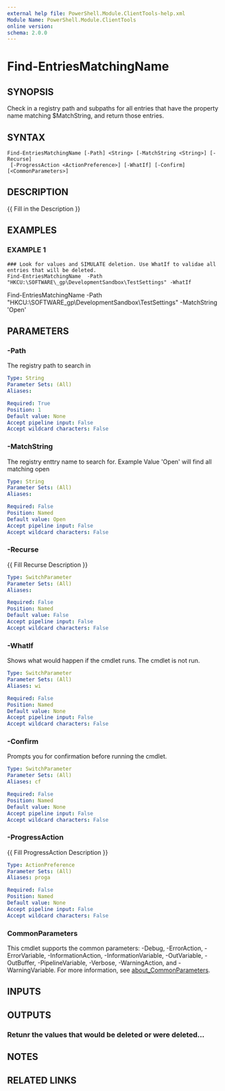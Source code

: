 ```yaml
---
external help file: PowerShell.Module.ClientTools-help.xml
Module Name: PowerShell.Module.ClientTools
online version:
schema: 2.0.0
---
```


# Find-EntriesMatchingName

## SYNOPSIS
Check in a registry path and subpaths for all entries that have the property name matching $MatchString, and return those entries.

## SYNTAX

```
Find-EntriesMatchingName [-Path] <String> [-MatchString <String>] [-Recurse]
 [-ProgressAction <ActionPreference>] [-WhatIf] [-Confirm] [<CommonParameters>]
```

## DESCRIPTION
{{ Fill in the Description }}

## EXAMPLES

### EXAMPLE 1
```
### Look for values and SIMULATE deletion. Use WhatIf to validae all entries that will be deleted.
Find-EntriesMatchingName  -Path "HKCU:\SOFTWARE\_gp\DevelopmentSandbox\TestSettings" -WhatIf
```

Find-EntriesMatchingName  -Path "HKCU:\SOFTWARE\_gp\DevelopmentSandbox\TestSettings" -MatchString 'Open'

## PARAMETERS

### -Path
The registry path to search in

```yaml
Type: String
Parameter Sets: (All)
Aliases:

Required: True
Position: 1
Default value: None
Accept pipeline input: False
Accept wildcard characters: False
```

### -MatchString
The registry enttry name to search for.
Example Value 'Open' will find all matching open

```yaml
Type: String
Parameter Sets: (All)
Aliases:

Required: False
Position: Named
Default value: Open
Accept pipeline input: False
Accept wildcard characters: False
```

### -Recurse
{{ Fill Recurse Description }}

```yaml
Type: SwitchParameter
Parameter Sets: (All)
Aliases:

Required: False
Position: Named
Default value: False
Accept pipeline input: False
Accept wildcard characters: False
```

### -WhatIf
Shows what would happen if the cmdlet runs.
The cmdlet is not run.

```yaml
Type: SwitchParameter
Parameter Sets: (All)
Aliases: wi

Required: False
Position: Named
Default value: None
Accept pipeline input: False
Accept wildcard characters: False
```

### -Confirm
Prompts you for confirmation before running the cmdlet.

```yaml
Type: SwitchParameter
Parameter Sets: (All)
Aliases: cf

Required: False
Position: Named
Default value: None
Accept pipeline input: False
Accept wildcard characters: False
```

### -ProgressAction
{{ Fill ProgressAction Description }}

```yaml
Type: ActionPreference
Parameter Sets: (All)
Aliases: proga

Required: False
Position: Named
Default value: None
Accept pipeline input: False
Accept wildcard characters: False
```

### CommonParameters
This cmdlet supports the common parameters: -Debug, -ErrorAction, -ErrorVariable, -InformationAction, -InformationVariable, -OutVariable, -OutBuffer, -PipelineVariable, -Verbose, -WarningAction, and -WarningVariable. For more information, see [about_CommonParameters](http://go.microsoft.com/fwlink/?LinkID=113216).

## INPUTS

## OUTPUTS

### Retunr the values that would be deleted or were deleted...
## NOTES

## RELATED LINKS

